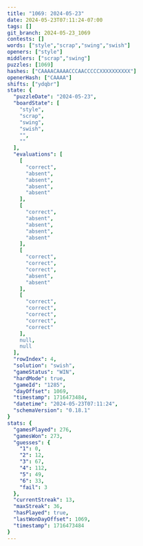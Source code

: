 ```yaml
---
title: "1069: 2024-05-23"
date: 2024-05-23T07:11:24-07:00
tags: []
git_branch: 2024-05-23_1069
contests: []
words: ["style","scrap","swing","swish"]
openers: ["style"]
middlers: ["scrap","swing"]
puzzles: [1069]
hashes: ["CAAAACAAAACCCAACCCCCXXXXXXXXXX"]
openerHash: ["CAAAA"]
shifts: ["ydqbr"]
state: {
  "puzzleDate": "2024-05-23",
  "boardState": [
    "style",
    "scrap",
    "swing",
    "swish",
    "",
    ""
  ],
  "evaluations": [
    [
      "correct",
      "absent",
      "absent",
      "absent",
      "absent"
    ],
    [
      "correct",
      "absent",
      "absent",
      "absent",
      "absent"
    ],
    [
      "correct",
      "correct",
      "correct",
      "absent",
      "absent"
    ],
    [
      "correct",
      "correct",
      "correct",
      "correct",
      "correct"
    ],
    null,
    null
  ],
  "rowIndex": 4,
  "solution": "swish",
  "gameStatus": "WIN",
  "hardMode": true,
  "gameId": "1285",
  "dayOffset": 1069,
  "timestamp": 1716473484,
  "datetime": "2024-05-23T07:11:24",
  "schemaVersion": "0.18.1"
}
stats: {
  "gamesPlayed": 276,
  "gamesWon": 273,
  "guesses": {
    "1": 0,
    "2": 12,
    "3": 67,
    "4": 112,
    "5": 49,
    "6": 33,
    "fail": 3
  },
  "currentStreak": 13,
  "maxStreak": 36,
  "hasPlayed": true,
  "lastWonDayOffset": 1069,
  "timestamp": 1716473484
}
---
```

<!-- more -->
